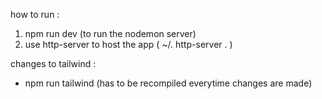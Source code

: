 how to run :

1) npm run dev (to run the nodemon server)
2) use http-server to host the app ( ~/. http-server . )

changes to tailwind :
- npm run tailwind
(has to be recompiled everytime changes are made)


